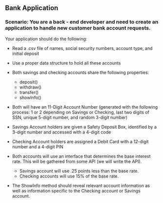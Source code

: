 ## Bank Application

### Scenario: You are a back - end developer and need to create an application to handle new customer bank account requests. 

Your application should do the following: 
- Read a .csv file of names, social security numbers, account type, and initial deposit
- Use a proper data structure to hold all these accounts
- Both savings and checking accounts share the following properties:
    - deposit()
    - withdraw()
    - transfer()
    - showInfo()

- Both will have an 11-Digit Account Number (generated with the following process: 1 or 2 depending on Savings or 
Checking, last two digits of SSN, unique 5-digit number, and random 3-digit number)
- Savings Account holders are given a Safety Deposit Box, identified by a 3-digit number and accessed with a 4-digit code
- Checking Account holders are assigned a Debit Card with a 12-digit number and a 4-digit PIN
- Both accounts will use an interface that determines the base interest rate. This will be gathered from some API (we will write the API).
    - Savings account will use .25 points less than the base rate.
    - Checking accounts will use 15% of the base rate.
- The ShowInfo method should reveal relevant account information as well as information specific to the Checking account
or Savings account. 
